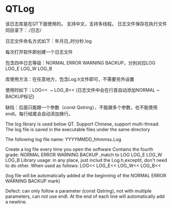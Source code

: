 # QTLog


该日志库是在QT下面使用的。
支持中文，支持多线程。
日志文件保存在执行文件同目录下：./日志/

日志文件命名方式如下：年月日_时分秒.log

每次打开软件即创建一个日志文件

包含四中日志等级：NORMAL ERROR WARNING BACKUP，分别对应LOG LOG_E LOG_W LOG_B

库使用方法：在任意地方，包含Log.h文件即可，不需要另外设置

使用时如下：LOG<<  ~ LOG_B<<
(日志文件中会在行首自动添加NORMAL ~ BACKUP标记)

缺陷：后面只能跟一个参数（const Qstring），不能跟多个参数，也不能使用endl。每行结尾会自动添加换行。



The log library is used below QT.
Support Chinese, support multi-thread.
The log file is saved in the executable files under the same directory

The following log file name: YYYYMMDD_hhmmss.Log

Create a log file every time you open the software
Contains the fourth grade: NORMAL ERROR WARNING BACKUP ,match to LOG LOG_E LOG_W LOG_B
Library usage: in any place, just includ the Log.h,exceptit, don't need to do other.
When used as follows: LOG<< LOG_E<< LOG_W<< LOG_B<<

(log file will be automatically added at the beginning of the NORMAL ERROR WARNING BACKUP mark)

Defect: can only follow a parameter (const Qstring), not with multiple parameters, can not use endl. At the end of each line will automatically add a newline.
                                                     
